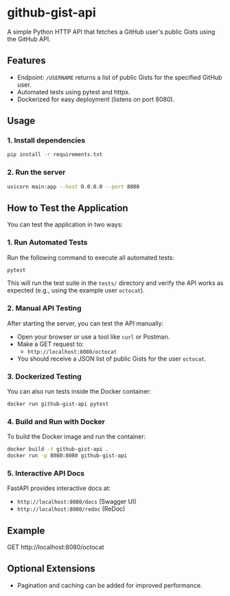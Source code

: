 # github-gist-api

<!--
README for the GitHub Gist API project.
This project provides a FastAPI-based HTTP API to fetch public Gists for any GitHub user.
-->

A simple Python HTTP API that fetches a GitHub user's public Gists using the GitHub API.

## Features
- Endpoint: `/USERNAME` returns a list of public Gists for the specified GitHub user.
- Automated tests using pytest and httpx.
- Dockerized for easy deployment (listens on port 8080).

## Usage

### 1. Install dependencies
```sh
pip install -r requirements.txt
```

### 2. Run the server
```sh
uvicorn main:app --host 0.0.0.0 --port 8080
```

## How to Test the Application

You can test the application in two ways:

### 1. Run Automated Tests
Run the following command to execute all automated tests:
```sh
pytest
```
This will run the test suite in the `tests/` directory and verify the API works as expected (e.g., using the example user `octocat`).

### 2. Manual API Testing
After starting the server, you can test the API manually:
- Open your browser or use a tool like `curl` or Postman.
- Make a GET request to:
  - `http://localhost:8080/octocat`
- You should receive a JSON list of public Gists for the user `octocat`.

### 3. Dockerized Testing
You can also run tests inside the Docker container:
```sh
docker run github-gist-api pytest
```

### 4. Build and Run with Docker
To build the Docker image and run the container:
```sh
docker build -t github-gist-api .
docker run -p 8080:8080 github-gist-api
```

### 5. Interactive API Docs
FastAPI provides interactive docs at:
- `http://localhost:8080/docs` (Swagger UI)
- `http://localhost:8080/redoc` (ReDoc)

## Example
GET http://localhost:8080/octocat

## Optional Extensions
- Pagination and caching can be added for improved performance.
